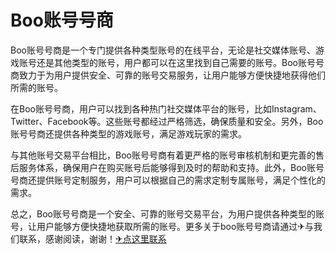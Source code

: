 # Boo账号号商

Boo账号号商是一个专门提供各种类型账号的在线平台，无论是社交媒体账号、游戏账号还是其他类型的账号，用户都可以在这里找到自己需要的账号。Boo账号号商致力于为用户提供安全、可靠的账号交易服务，让用户能够方便快捷地获得他们所需的账号。

在Boo账号号商，用户可以找到各种热门社交媒体平台的账号，比如Instagram、Twitter、Facebook等。这些账号都经过严格筛选，确保质量和安全。另外，Boo账号号商还提供各种类型的游戏账号，满足游戏玩家的需求。

与其他账号交易平台相比，Boo账号号商有着更严格的账号审核机制和更完善的售后服务体系，确保用户在购买账号后能够得到及时的帮助和支持。此外，Boo账号号商还提供账号定制服务，用户可以根据自己的需求定制专属账号，满足个性化的需求。

总之，Boo账号号商是一个安全、可靠的账号交易平台，为用户提供各种类型的账号，让用户能够方便快捷地获取所需的账号。更多关于boo账号号商请通过✈与我们联系，感谢阅读，谢谢！[✈点这里联系](https://ads.k02.cc)